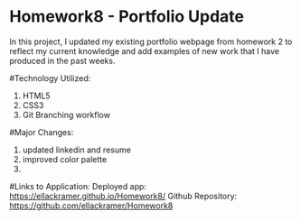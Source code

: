 # Homework8 - Portfolio Update

In this project, I updated my existing portfolio webpage from homework 2 to reflect my current knowledge and add examples of new work that I have produced in the past weeks. 

#Technology Utilized:
  1. HTML5
  2. CSS3
  3. Git Branching workflow

#Major Changes:
  1. updated linkedin and resume
  2. improved color palette
  3. 

#Links to Application:
  Deployed app: https://ellackramer.github.io/Homework8/
  Github Repository: https://github.com/ellackramer/Homework8

